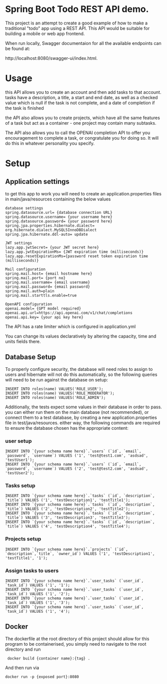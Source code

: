 # Spring Boot Todo REST API demo.

This project is an attempt to create a good example of how to make a traditional 
"todo" app using a REST API. This API would be suitable for building a mobile or
web app frontend.

When run locally, Swagger documentaion for all the available endpoints can be 
found at:

http://localhost:8080/swagger-ui/index.html.

# Usage

this API allows you to create an account and then add tasks to that account. tasks
have a description, a title, a start and end date, as well as a checked value which
is null if the task is not complete, and a date of completion if the task is finished

the API also allows you to create projects, which have all the same features of a
task but act as a container - one project may contain many subtasks.

The API also allows you to call the OPENAI completion API to offer you encouragement
to complete a task, or congratulate you for doing so. It will do this in whatever
personality you specify.


# Setup
## Application settings

to get this app to work you will need to create an application.properties files in
main/java/resources containing the below values

    database settings
    spring.datasource.url= {database connection URL}
    spring.datasource.username= {your username here}
    spring.datasource.password= {your password here}
    spring.jpa.properties.hibernate.dialect= org.hibernate.dialect.MySQL5InnoDBDialect
    spring.jpa.hibernate.ddl-auto= update
    
    JWT settings
    lazy.app.jwtSecret= {your JWT secret here}
    lazy.app.jwtExpirationMs= {JWT expiration time (milliseconds)}
    lazy.app.resetExpirationMs={password reset token expiration time (milliseconds)}
    
    Mail configuration
    spring.mail.host= {email hostname here}
    spring.mail.port= {port no}
    spring.mail.username= {email username}
    spring.mail.password= {email password}
    spring.mail.auth=plain
    spring.mail.starttls.enable=true

    OpenAPI configuration
    openai.model= {GPT model required}
    openai.api.url=https://api.openai.com/v1/chat/completions
    openai.api.key= {your api key here}

The API has a rate limiter which is configured in application.yml

You can change its values declaratively by altering the capacity, time and units
fields there.

## Database Setup
To properly configure security, the database will need roles to assign to users and 
hibernate will not do this automatically, so the following queries will need to be
run against the database on setup:
    
    INSERT INTO roles(name) VALUES('ROLE_USER');
    INSERT INTO roles(name) VALUES('ROLE_MODERATOR');
    INSERT INTO roles(name) VALUES('ROLE_ADMIN');

Additionally, the tests expect some values in their database in order to pass.
you can either run them on the main database (not recommended), or connect them to
a test database, by creating a new application.properties file in 
test/java/resources. either way, the following commands are required to ensure the
database chosen has the appropriate content:

### user setup
    INSERT INTO `{your schema name here}`.`users` (`id`, `email`, `password`, `username`) VALUES ('1', 'test@test1.com', 'asdsad', 'testUser1');
    INSERT INTO `{your schema name here}`.`users` (`id`, `email`, `password`, `username`) VALUES ('2', 'test@test2.com', 'asdsad', 'testUser2');

### Tasks setup
    INSERT INTO `{your schema name here}`.`tasks` (`id`, `description`, `title`) VALUES ('1', 'testDescription1', 'testTitle1');
    INSERT INTO `{your schema name here}`.`tasks` (`id`, `description`, `title`) VALUES ('2', 'testDescription2', 'testTitle2');
    INSERT INTO `{your schema name here}`.`tasks` (`id`, `description`, `title`) VALUES ('3', 'testDescription3', 'testTitle3');
    INSERT INTO `{your schema name here}`.`tasks` (`id`, `description`, `title`) VALUES ('4', 'testDescription4', 'testTitle4');

### Projects setup
    INSERT INTO `{your schema name here}`.`projects` (`id`, `description`,`title`, `owner_id`) VALUES ('1', 'testDescription1', 'testTitle1', '1');

### Assign tasks to users
    INSERT INTO `{your schema name here}`.`user_tasks` (`user_id`, `task_id`) VALUES ('1', '1');
    INSERT INTO `{your schema name here}`.`user_tasks` (`user_id`, `task_id`) VALUES ('1', '2');
    INSERT INTO `{your schema name here}`.`user_tasks` (`user_id`, `task_id`) VALUES ('1', '3');
    INSERT INTO `{your schema name here}`.`user_tasks` (`user_id`, `task_id`) VALUES ('1', '4');


## Docker
The dockerfile at the root directory of this project should allow for this program
to be containerised, you simply need to navigate to the root directory and run

     docker build {container name}:{tag} .

And then run via 
    
    docker run -p {exposed port}:8080
 

